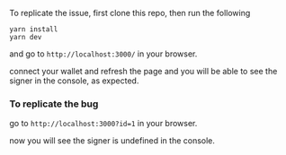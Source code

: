 To replicate the issue, first clone this repo, then run the following

```shell
yarn install
yarn dev
```

and go to `http://localhost:3000/` in your browser.

connect your wallet and refresh the page and you will be able to see the signer in the console, as expected.

### To replicate the bug

go to `http://localhost:3000?id=1` in your browser.

now you will see the signer is undefined in the console.